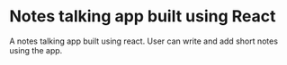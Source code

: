 # Notes talking app built using React

A notes talking app built using react. User can write and add short notes using the app.
